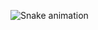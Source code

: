 ![Snake animation](https://github.com/rafaballerini/gneves25/blob/output/github-contribution-grid-snake.svg)
